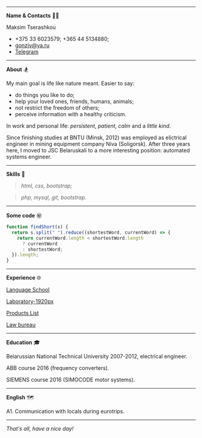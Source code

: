 ***

**Name & Contacts** 🧑‍💻

Maksim Tserashkou

- +375 33 6023579; +365 44 5134880;
- gonzjv@ya.ru
- [Telegram](https://t.me/@m_trshkv)

***

**About** 🏂

My main goal is life like nature meant. Easier to say:

- do things you like to do;
- help your loved ones, friends, humans, animals;
- not restrict the freedom of others;
- perceive information with a healthy criticism.

In work and personal life: _persistent_, _patient_, _calm_ and a _little kind_.

Since finishing studies at BNTU (Minsk, 2012) was employed as elictrical engineer in mining equipment company Niva (Soligorsk). After three years here, I moved to JSC Belaruskali to a more interesting position: automated systems engineer.

---

**Skills** 🎹

> _html, css, bootstrap;_

> _php, mysql, git, bootstrap._

---

**Some code** ㊙️

```javascript
function findShort(s) {
  return s.split(" ").reduce((shortestWord, currentWord) => {
    return currentWord.length < shortestWord.length
      ? currentWord
      : shortestWord;
  }).length;
}
```

---

**Experience** 🌐

[Language School](http://v336020z.beget.tech/)

[Laboratory-1920px](http://v336020z.beget.tech/lab/)

[Products List](http://v44513ap.beget.tech/)

[Law bureau](http://v44513ap.beget.tech/mk_law/)

---

**Education** 🎓

Belarussian National Technical University 2007-2012, electrical engineer.

ABB course 2016 (frequency converters).

SIEMENS course 2016 (SIMOCODE motor systems).

---

**English** 🗺️

A1. Communication with locals during eurotrips.

---

_That's all, have a nice day!_
